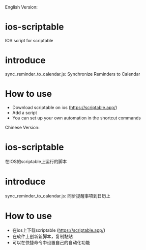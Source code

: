 English Version:
# ios-scriptable
IOS script for scriptable

# introduce
sync_reminder_to_calendar.js: Synchronize Reminders to Calendar

# How to use
- Download scriptable on ios (https://scriptable.app/)
- Add a script
- You can set up your own automation in the shortcut commands

Chinese Version:
# ios-scriptable
在IOS的scriptable上运行的脚本

# introduce
sync_reminder_to_calendar.js: 同步提醒事项到日历上

# How to use
- 在ios上下载scriptable (https://scriptable.app/)
- 在软件上创新新脚本，复制黏贴
- 可以在快捷命令中设置自己的自动化功能
